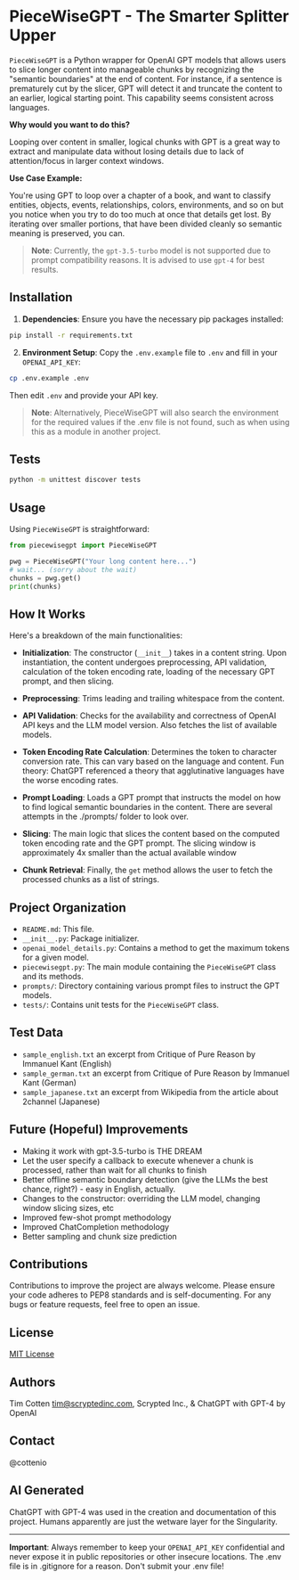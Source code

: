 # PieceWiseGPT - The Smarter Splitter Upper

`PieceWiseGPT` is a Python wrapper for OpenAI GPT models that allows users to slice longer content into manageable chunks by recognizing the "semantic boundaries" at the end of content. For instance, if a sentence is prematurely cut by the slicer, GPT will detect it and truncate the content to an earlier, logical starting point. This capability seems consistent across languages.

**Why would you want to do this?**

Looping over content in smaller, logical chunks with GPT is a great way to extract and manipulate data without losing details due to lack of attention/focus in larger context windows.

**Use Case Example:**

You're using GPT to loop over a chapter of a book, and want to classify entities, objects, events, relationships, colors, environments, and so on but you notice when you try to do too much at once that details get lost. By iterating over smaller portions, that have been divided cleanly so semantic meaning is preserved, you can.

> **Note**: Currently, the `gpt-3.5-turbo` model is not supported due to prompt compatibility reasons. It is advised to use `gpt-4` for best results.

## Installation

1. **Dependencies**: Ensure you have the necessary pip packages installed:
```bash
pip install -r requirements.txt
```

2. **Environment Setup**: Copy the `.env.example` file to `.env` and fill in your `OPENAI_API_KEY`:
```bash
cp .env.example .env
```
Then edit `.env` and provide your API key.

> **Note**: Alternatively, PieceWiseGPT will also search the environment for the required values if the .env file is not found, such as when using this as a module in another project.

## Tests

```bash
python -m unittest discover tests
```

## Usage

Using `PieceWiseGPT` is straightforward:

```python
from piecewisegpt import PieceWiseGPT

pwg = PieceWiseGPT("Your long content here...")
# wait... (sorry about the wait)
chunks = pwg.get()
print(chunks)
```

## How It Works

Here's a breakdown of the main functionalities:

- **Initialization**: The constructor (`__init__`) takes in a content string. Upon instantiation, the content undergoes preprocessing, API validation, calculation of the token encoding rate, loading of the necessary GPT prompt, and then slicing.

- **Preprocessing**: Trims leading and trailing whitespace from the content.

- **API Validation**: Checks for the availability and correctness of OpenAI API keys and the LLM model version. Also fetches the list of available models.

- **Token Encoding Rate Calculation**: Determines the token to character conversion rate. This can vary based on the language and content. Fun theory: ChatGPT referenced a theory that agglutinative languages have the worse encoding rates.

- **Prompt Loading**: Loads a GPT prompt that instructs the model on how to find logical semantic boundaries in the content. There are several attempts in the ./prompts/ folder to look over.

- **Slicing**: The main logic that slices the content based on the computed token encoding rate and the GPT prompt. The slicing window is approximately 4x smaller than the actual available window

- **Chunk Retrieval**: Finally, the `get` method allows the user to fetch the processed chunks as a list of strings.

## Project Organization

- `README.md`: This file.
- `__init__.py`: Package initializer.
- `openai_model_details.py`: Contains a method to get the maximum tokens for a given model.
- `piecewisegpt.py`: The main module containing the `PieceWiseGPT` class and its methods.
- `prompts/`: Directory containing various prompt files to instruct the GPT models.
- `tests/`: Contains unit tests for the `PieceWiseGPT` class.

## Test Data

- `sample_english.txt` an excerpt from Critique of Pure Reason by Immanuel Kant (English)
- `sample_german.txt` an excerpt from Critique of Pure Reason by Immanuel Kant (German)
- `sample_japanese.txt` an excerpt from Wikipedia from the article about 2channel (Japanese)

## Future (Hopeful) Improvements

- Making it work with gpt-3.5-turbo is THE DREAM
- Let the user specify a callback to execute whenever a chunk is processed, rather than wait for all chunks to finish
- Better offline semantic boundary detection (give the LLMs the best chance, right?) - easy in English, actually.
- Changes to the constructor: overriding the LLM model, changing window slicing sizes, etc
- Improved few-shot prompt methodology
- Improved ChatCompletion methodology
- Better sampling and chunk size prediction

## Contributions

Contributions to improve the project are always welcome. Please ensure your code adheres to PEP8 standards and is self-documenting. For any bugs or feature requests, feel free to open an issue.

## License

[MIT License](LICENSE)

## Authors

Tim Cotten <tim@scryptedinc.com>, Scrypted Inc., & ChatGPT with GPT-4 by OpenAI

## Contact

@cottenio

## AI Generated

ChatGPT with GPT-4 was used in the creation and documentation of this project. Humans apparently are just the wetware layer for the Singularity.

---

**Important**: Always remember to keep your `OPENAI_API_KEY` confidential and never expose it in public repositories or other insecure locations. The .env file is in .gitignore for a reason. Don't submit your .env file!
